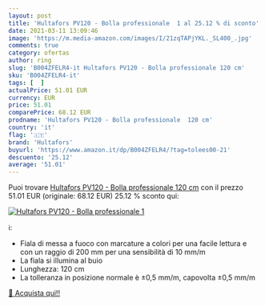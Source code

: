 ```yaml
---
layout: post
title: 'Hultafors PV120 - Bolla professionale  1 al 25.12 % di sconto'
date: 2021-03-11 13:09:46
image: 'https://m.media-amazon.com/images/I/21zqTAPjYKL._SL400_.jpg'
comments: true
category: ofertas
author: ring
slug: 'B004ZFELR4-it Hultafors PV120 - Bolla professionale 120 cm'
sku: 'B004ZFELR4-it'
tags: [  ]
actualPrice: 51.01 EUR
currency: EUR
price: 51.01
comparePrice: 68.12 EUR
prodname: 'Hultafors PV120 - Bolla professionale  120 cm'
country: 'it'
flag: '🇮🇹'
brand: 'Hultafors'
buyurl: 'https://www.amazon.it/dp/B004ZFELR4/?tag=tolees00-21'
descuento: '25.12'
average: '51.01'
---
```


Puoi trovare [Hultafors PV120 - Bolla professionale  120 cm](https://www.amazon.it/dp/B004ZFELR4/?tag=tolees00-21) con il prezzo 51.01 EUR (originale: 68.12 EUR) 25.12 % sconto qui:

[![Hultafors PV120 - Bolla professionale  1](https://m.media-amazon.com/images/I/21zqTAPjYKL._SL400_.jpg)](https://www.amazon.it/dp/B004ZFELR4/?tag=tolees00-21)

ℹ️:

- Fiala di messa a fuoco con marcature a colori per una facile lettura e con un raggio di 200 mm per una sensibilità di 10 mm/m
- La fiala si illumina al buio
- Lunghezza: 120 cm
- La tolleranza in posizione normale è ±0,5 mm/m, capovolta ±0,5 mm/m

[🛒 Acquista qui!!](https://www.amazon.it/dp/B004ZFELR4/?tag=tolees00-21)

